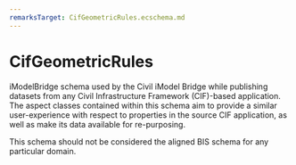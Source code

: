 ```yaml
---
remarksTarget: CifGeometricRules.ecschema.md
---
```


# CifGeometricRules

iModelBridge schema used by the Civil iModel Bridge while publishing datasets from any Civil Infrastructure Framework (CIF)-based application. The aspect classes contained within this schema aim to provide a similar user-experience with respect to properties in the source CIF application, as well as make its data available for re-purposing. 

This schema should not be considered the aligned BIS schema for any particular domain.